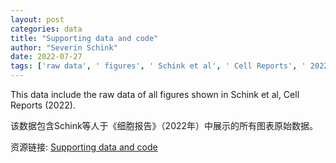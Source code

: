 ```yaml
---
layout: post
categories: data
title: "Supporting data and code"
author: "Severin Schink"
date: 2022-07-27
tags: ['raw data', ' figures', ' Schink et al', ' Cell Reports', ' 2022']
---
```


This data include the raw data of all figures shown in Schink et al, Cell Reports (2022).

该数据包含Schink等人于《细胞报告》（2022年）中展示的所有图表原始数据。

资源链接: [Supporting data and code](https://doi.org/10.57760/sciencedb.02073)
